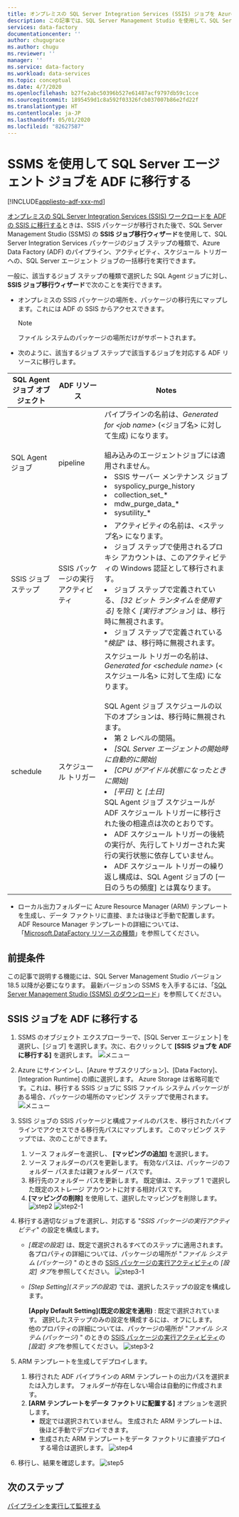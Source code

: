 ```yaml
---
title: オンプレミスの SQL Server Integration Services (SSIS) ジョブを Azure Data Factory に移行する
description: この記事では、SQL Server Management Studio を使用して、SQL Server Integration Services (SSIS) のジョブを Azure Data Factory のパイプライン、アクティビティ、トリガーに移行する方法について説明します。
services: data-factory
documentationcenter: ''
author: chugugrace
ms.author: chugu
ms.reviewer: ''
manager: ''
ms.service: data-factory
ms.workload: data-services
ms.topic: conceptual
ms.date: 4/7/2020
ms.openlocfilehash: b27fe2abc50396b527e61487acf9797db59c1cce
ms.sourcegitcommit: 1895459d1c8a592f03326fcb037007b86e2fd22f
ms.translationtype: HT
ms.contentlocale: ja-JP
ms.lasthandoff: 05/01/2020
ms.locfileid: "82627587"
---
```

# <a name="migrate-sql-server-agent-jobs-to-adf-with-ssms"></a>SSMS を使用して SQL Server エージェント ジョブを ADF に移行する

[!INCLUDE[appliesto-adf-xxx-md](includes/appliesto-adf-xxx-md.md)]

[オンプレミスの SQL Server Integration Services (SSIS) ワークロードを ADF の SSIS に移行する](scenario-ssis-migration-overview.md)ときは、SSIS パッケージが移行された後で、SQL Server Management Studio (SSMS) の **SSIS ジョブ移行ウィザード**を使用して、SQL Server Integration Services パッケージのジョブ ステップの種類で、Azure Data Factory (ADF) のパイプライン、アクティビティ、スケジュール トリガーへの、SQL Server エージェント ジョブの一括移行を実行できます。

一般に、該当するジョブ ステップの種類で選択した SQL Agent ジョブに対し、**SSIS ジョブ移行ウィザード**で次のことを実行できます。

- オンプレミスの SSIS パッケージの場所を、パッケージの移行先にマップします。これには ADF の SSIS からアクセスできます。
    > [!NOTE]
    > ファイル システムのパッケージの場所だけがサポートされます。
- 次のように、該当するジョブ ステップで該当するジョブを対応する ADF リソースに移行します。

|SQL Agent ジョブ オブジェクト  |ADF リソース  |Notes|
|---------|---------|---------|
|SQL Agent ジョブ|pipeline     |パイプラインの名前は、*Generated for \<job name>* (<ジョブ名> に対して生成) になります。 <br> <br> 組み込みのエージェントジョブには適用されません。 <li> SSIS サーバー メンテナンス ジョブ <li> syspolicy_purge_history <li> collection_set_* <li> mdw_purge_data_* <li> sysutility_*|
|SSIS ジョブ ステップ|SSIS パッケージの実行アクティビティ|<li> アクティビティの名前は、\<ステップ名> になります。 <li> ジョブ ステップで使用されるプロキシ アカウントは、このアクティビティの Windows 認証として移行されます。 <li> ジョブ ステップで定義されている、 *[32 ビット ランタイムを使用する]* を除く *[実行オプション]* は、移行時に無視されます。 <li> ジョブ ステップで定義されている "*検証*" は、移行時に無視されます。|
|schedule      |スケジュール トリガー        |スケジュール トリガーの名前は、*Generated for \<schedule name>* (<スケジュール名> に対して生成) になります。 <br> <br> SQL Agent ジョブ スケジュールの以下のオプションは、移行時に無視されます。 <li> 第 2 レベルの間隔。 <li> *[SQL Server エージェントの開始時に自動的に開始]* <li> *[CPU がアイドル状態になったときに開始]* <li> *[平日]* と *[土日]* <time zone> <br> SQL Agent ジョブ スケジュールが ADF スケジュール トリガーに移行された後の相違点は次のとおりです。 <li> ADF スケジュール トリガーの後続の実行が、先行してトリガーされた実行の実行状態に依存していません。 <li> ADF スケジュール トリガーの繰り返し構成は、SQL Agent ジョブの [一日のうちの頻度] とは異なります。|

- ローカル出力フォルダーに Azure Resource Manager (ARM) テンプレートを生成し、データ ファクトリに直接、または後ほど手動で配置します。 ADF Resource Manager テンプレートの詳細については、「[Microsoft.DataFactory リソースの種類](https://docs.microsoft.com/azure/templates/microsoft.datafactory/allversions)」を参照してください。

## <a name="prerequisites"></a>前提条件

この記事で説明する機能には、SQL Server Management Studio バージョン 18.5 以降が必要になります。 最新バージョンの SSMS を入手するには、「[SQL Server Management Studio (SSMS) のダウンロード](https://docs.microsoft.com/sql/ssms/download-sql-server-management-studio-ssms?view=sql-server-ver15)」を参照してください。

## <a name="migrate-ssis-jobs-to-adf"></a>SSIS ジョブを ADF に移行する

1. SSMS のオブジェクト エクスプローラーで、[SQL Server エージェント] を選択し、[ジョブ] を選択します。次に、右クリックして **[SSIS ジョブを ADF に移行する]** を選択します。
![メニュー](media/how-to-migrate-ssis-job-ssms/menu.png)

1. Azure にサインインし、[Azure サブスクリプション]、[Data Factory]、[Integration Runtime] の順に選択します。 Azure Storage は省略可能です。これは、移行する SSIS ジョブに SSIS ファイル システム パッケージがある場合、パッケージの場所のマッピング ステップで使用されます。
![メニュー](media/how-to-migrate-ssis-job-ssms/step1.png)

1. SSIS ジョブの SSIS パッケージと構成ファイルのパスを、移行されたパイプラインでアクセスできる移行先パスにマップします。 このマッピング ステップでは、次のことができます。

    1. ソース フォルダーを選択し、 **[マッピングの追加]** を選択します。
    1. ソース フォルダーのパスを更新します。 有効なパスは、パッケージのフォルダー パスまたは親フォルダー パスです。
    1. 移行先のフォルダー パスを更新します。 既定値は、ステップ 1 で選択した既定のストレージ アカウントに対する相対パスです。
    1. **[マッピングの削除]** を使用して、選択したマッピングを削除します。
![step2](media/how-to-migrate-ssis-job-ssms/step2.png)
![step2-1](media/how-to-migrate-ssis-job-ssms/step2-1.png)

1. 移行する適切なジョブを選択し、対応する "*SSIS パッケージの実行アクティビティ*" の設定を構成します。

    - *[既定の設定]* は、既定で選択されるすべてのステップに適用されます。 各プロパティの詳細については、パッケージの場所が "*ファイル システム (パッケージ)* " のときの [SSIS パッケージの実行アクティビティ](how-to-invoke-ssis-package-ssis-activity.md)の *[設定] タブ*を参照してください。
    ![step3-1](media/how-to-migrate-ssis-job-ssms/step3-1.png)
    - *[Step Setting]\(ステップの設定\)* では、選択したステップの設定を構成します。
        
        **[Apply Default Setting]\(既定の設定を適用\)** : 既定で選択されています。 選択したステップのみの設定を構成するには、オフにします。  
        他のプロパティの詳細については、パッケージの場所が "*ファイル システム (パッケージ)* " のときの [SSIS パッケージの実行アクティビティ](how-to-invoke-ssis-package-ssis-activity.md)の *[設定] タブ*を参照してください。
    ![step3-2](media/how-to-migrate-ssis-job-ssms/step3-2.png)

1. ARM テンプレートを生成してデプロイします。
    1. 移行された ADF パイプラインの ARM テンプレートの出力パスを選択または入力します。 フォルダーが存在しない場合は自動的に作成されます。
    2. **[ARM テンプレートをデータ ファクトリに配置する]** オプションを選択します。
        - 既定では選択されていません。 生成された ARM テンプレートは、後ほど手動でデプロイできます。
        - 生成された ARM テンプレートをデータ ファクトリに直接デプロイする場合は選択します。
    ![step4](media/how-to-migrate-ssis-job-ssms/step4.png)

1. 移行し、結果を確認します。
![step5](media/how-to-migrate-ssis-job-ssms/step5.png)

## <a name="next-steps"></a>次のステップ

[パイプラインを実行して監視する](how-to-invoke-ssis-package-ssis-activity.md)
